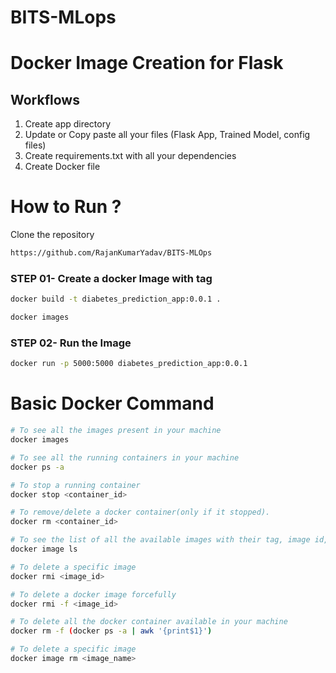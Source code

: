 # BITS-MLops

# Docker Image Creation for Flask


## Workflows

1. Create app directory 
2. Update or Copy paste all your files (Flask App, Trained Model, config files)
3. Create requirements.txt with all your dependencies
4. Create Docker file


# How to Run ?


Clone the repository

```bash
https://github.com/RajanKumarYadav/BITS-MLOps
```
### STEP 01- Create a docker Image with tag

```bash
docker build -t diabetes_prediction_app:0.0.1 .
```

```bash
docker images
```


### STEP 02- Run the Image

```bash
docker run -p 5000:5000 diabetes_prediction_app:0.0.1
```

# Basic Docker Command

```bash
# To see all the images present in your machine
docker images
```

```bash
# To see all the running containers in your machine
docker ps -a
```

```bash
# To stop a running container
docker stop <container_id>
```

```bash
# To remove/delete a docker container(only if it stopped).
docker rm <container_id>
```

```bash
# To see the list of all the available images with their tag, image id, creation time and size.
docker image ls
```

```bash
# To delete a specific image
docker rmi <image_id>
```

```bash
# To delete a docker image forcefully
docker rmi -f <image_id>
```

```bash
# To delete all the docker container available in your machine
docker rm -f (docker ps -a | awk '{print$1}')
```

```bash
# To delete a specific image
docker image rm <image_name>
```